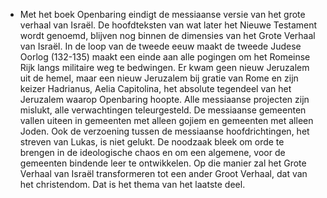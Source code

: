 - Met het boek Openbaring eindigt de messiaanse versie van het grote verhaal van Israël. De hoofdteksten van wat later het Nieuwe Testament wordt genoemd, blijven nog binnen de dimensies van het Grote Verhaal van Israël. In de loop van de tweede eeuw maakt de tweede Judese Oorlog (132-135) maakt een einde aan alle pogingen om het Romeinse Rijk langs militaire weg te bedwingen. Er kwam geen nieuw Jeruzalem uit de hemel, maar een nieuw Jeruzalem bij gratie van Rome en zijn keizer Hadrianus, Aelia Capitolina, het absolute tegendeel van het Jeruzalem waarop Openbaring hoopte. Alle messiaanse projecten zijn mislukt, alle verwachtingen teleurgesteld. De messiaanse gemeenten vallen uiteen in gemeenten met alleen gojiem en gemeenten met alleen Joden. Ook de verzoening tussen de messiaanse hoofdrichtingen, het streven van Lukas, is niet gelukt. De noodzaak bleek om orde te brengen in de ideologische chaos en om een algemene, voor de gemeenten bindende leer te ontwikkelen. Op die manier zal het Grote Verhaal van Israël transformeren tot een ander Groot Verhaal, dat van het christendom. Dat is het thema van het laatste deel.